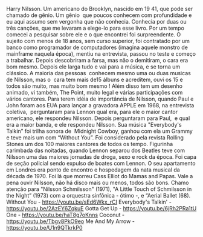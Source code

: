 
Harry Nilsson. Um americano do Brooklyn, nascido em 19 41, que pode ser chamado de gênio. Um gênio  que poucos conhecem com profundidade e eu aqui assumo sem vergonha que não conhecia. Conhecia por duas ou três canções, que me levaram a elege-lo para esse livro. Por um tempo comecei a pesquisar sobre ele e o que encontrei foi surpreendente. O sujeito com menos de 18 anos, sem curso superior, foi contratado por um banco como programador de computadores (imagina aquele monstro de mainframe naquela época), mentiu na entrevista, passou no teste e começo a trabalhar. Depois descobriram a farsa, mas não o demitiram, o cara era bom mesmo. Depois ele larga tudo e vai para a música, e se torna um clássico. A maioria das pessoas  conhecem mesmo uma ou duas musicas de Nilsson, mas o  cara tem mais de15 álbuns e acreditem, ouvi os 15 e todos são muito, mas muito bom mesmo ! Além disso tem um desenho animado, vi também, The Point, muito legal e várias participações com vários cantores. Para terem idéia de importância de Nilsson, quando Paul e John foram aos EUA para lançar a gravadora APPLE em 1968, na entrevista coletiva,  perguntaram para Lennon qual era, para ele o maior cantor americano, ele respondeu Nilsson. Depois perguntaram para Paul,  e qual era a maior banda, e ele respondeu Nilsson.  Sua música "Everybody's Talkin” foi trilha sonora de  Midnight Cowboy, ganhou com ela um Grammy e teve mais um com “Without You”. Foi considerado pela revista Rolling Stones um dos 100 maiores cantores de todos os tempo. Figurinha carimbada das noitadas, quando Lennon separou dos Beatles teve com Nilsson uma das maiores jornadas de droga, sexo e rock da época. Foi capa de seção policial sendo expulso de boates  com Lennon. O seu apartamento em Londres era ponto de encontro e hospedagem da nata musical da década de 1970. Foi lá que morreu Cass Elliot do Mamas and Papas. Vale a pena ouvir Nilsson, não há disco mais ou menos, todos são bons. Chamo atenção para "Nilsson Schmilsson" (1971), "A Little Touch of Schmilsson in the Night” (1973) com a orquestra sinfônica - ótimo -, e “Aerial Ballet (68).
Without You - https://youtu.be/sEd6Wkx_rCI
Everybody's Talkin' - https://youtu.be/2AzEY6ZqkuE
Gotta Get Up - https://youtu.be/6jRh2PRa1tU
One - https://youtu.be/haT8g7oKnns
Coconut - https://youtu.be/Tbgv8PkO9eo
Me And My Arrow - https://youtu.be/U1n9QTkrkP0
